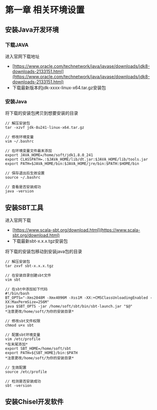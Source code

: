 # 第一章 相关环境设置

## 安装Java开发环境

### 下载JAVA

进入官网下载地址

* [https://www.oracle.com/technetwork/java/javase/downloads/jdk8-downloads-2133151.html](https://www.oracle.com/technetwork/java/javase/downloads/jdk8-downloads-2133151.html)
* 下载最新版本的jdk-xxxx-linux-x64.tar.gz安装包

### 安装Java

将下载的安装包拷贝到想要安装的目录

```text
// 解压安装包
tar -xzvf jdk-8u241-linux-x64.tar.gz

// 修改环境变量
vim ~/.bashrc

// 在环境变量文件最末添加
export JAVA_HOME=/home/soft/jdk1.8.0_241
export CLASSPATH=.:$JAVA_HOME/lib/dt.jar:$JAVA_HOME/lib/tools.jar
export PATH=$JAVA_HOME/bin:$JAVA_HOME/jre/bin:$PATH:$HOME/bin

// 保存退出后生效设置
source ~/.bashrc

// 查看是否安装成功
java -version
```



## 安装SBT工具

进入官网下载

* [https://www.scala-sbt.org/download.html](https://www.scala-sbt.org/download.html)
* 下载最新sbt-x.x.x.tgz安装包

将下载的安装包移动到安装java包的目录

```text
// 解压安装包
tar zxvf sbt-x.x.x.tgz

// 在安装目录创建sbt文件
vim sbt

// 在sbt中添加如下代码
#!/bin/bash
BT_OPTS="-Xms2048M -Xmx4096M -Xss1M -XX:+CMSClassUnloadingEnabled -XX:MaxPermSize=256M"
java $SBT_OPTS -jar /home/soft/sbt/bin/sbt-launch.jar "$@"
*注意更改/home/soft/为你的安装目录*
 
// 修改sbt文件权限
chmod u+x sbt

// 配置sbt环境变量
vim /etc/profile
*在末尾添加*
export SBT_HOME=/home/soft/sbt
export PATH=${SBT_HOME}/bin:$PATH
*注意更改/home/soft/为你的安装目录*

// 生效配置
source /etc/profile

// 检测是否安装成功
sbt -version

```



## 安装Chisel开发软件















